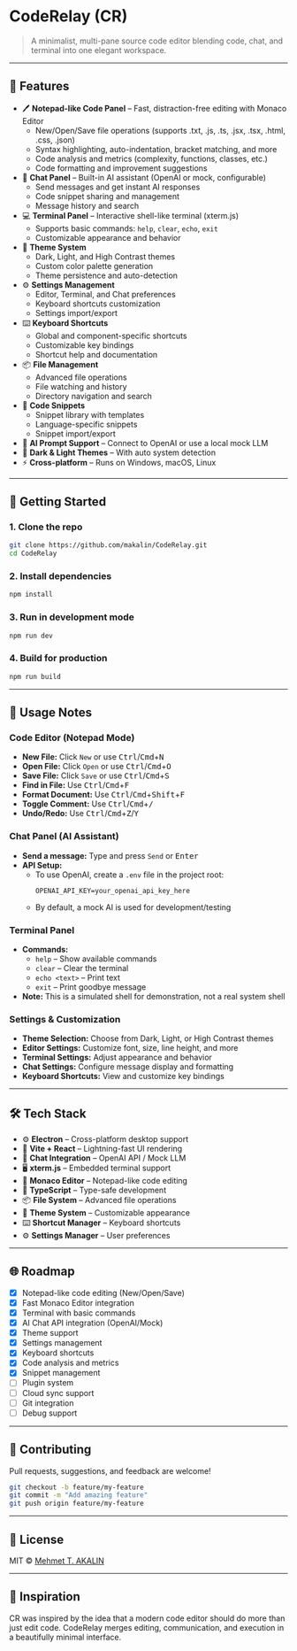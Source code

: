 # CodeRelay (CR)

> A minimalist, multi-pane source code editor blending code, chat, and terminal into one elegant workspace.

---

## 🎯 Features

- 🖊️ **Notepad-like Code Panel** – Fast, distraction-free editing with Monaco Editor
  - New/Open/Save file operations (supports .txt, .js, .ts, .jsx, .tsx, .html, .css, .json)
  - Syntax highlighting, auto-indentation, bracket matching, and more
  - Code analysis and metrics (complexity, functions, classes, etc.)
  - Code formatting and improvement suggestions
- 💬 **Chat Panel** – Built-in AI assistant (OpenAI or mock, configurable)
  - Send messages and get instant AI responses
  - Code snippet sharing and management
  - Message history and search
- 💻 **Terminal Panel** – Interactive shell-like terminal (xterm.js)
  - Supports basic commands: `help`, `clear`, `echo`, `exit`
  - Customizable appearance and behavior
- 🎨 **Theme System**
  - Dark, Light, and High Contrast themes
  - Custom color palette generation
  - Theme persistence and auto-detection
- ⚙️ **Settings Management**
  - Editor, Terminal, and Chat preferences
  - Keyboard shortcuts customization
  - Settings import/export
- ⌨️ **Keyboard Shortcuts**
  - Global and component-specific shortcuts
  - Customizable key bindings
  - Shortcut help and documentation
- 📦 **File Management**
  - Advanced file operations
  - File watching and history
  - Directory navigation and search
- 🧩 **Code Snippets**
  - Snippet library with templates
  - Language-specific snippets
  - Snippet import/export
- 🧠 **AI Prompt Support** – Connect to OpenAI or use a local mock LLM
- 🌙 **Dark & Light Themes** – With auto system detection
- ⚡ **Cross-platform** – Runs on Windows, macOS, Linux

---

## 🚀 Getting Started

### 1. Clone the repo

```bash
git clone https://github.com/makalin/CodeRelay.git
cd CodeRelay
```

### 2. Install dependencies

```bash
npm install
```

### 3. Run in development mode

```bash
npm run dev
```

### 4. Build for production

```bash
npm run build
```

---

## 📝 Usage Notes

### Code Editor (Notepad Mode)
- **New File:** Click `New` or use <kbd>Ctrl</kbd>/<kbd>Cmd</kbd>+<kbd>N</kbd>
- **Open File:** Click `Open` or use <kbd>Ctrl</kbd>/<kbd>Cmd</kbd>+<kbd>O</kbd>
- **Save File:** Click `Save` or use <kbd>Ctrl</kbd>/<kbd>Cmd</kbd>+<kbd>S</kbd>
- **Find in File:** Use <kbd>Ctrl</kbd>/<kbd>Cmd</kbd>+<kbd>F</kbd>
- **Format Document:** Use <kbd>Ctrl</kbd>/<kbd>Cmd</kbd>+<kbd>Shift</kbd>+<kbd>F</kbd>
- **Toggle Comment:** Use <kbd>Ctrl</kbd>/<kbd>Cmd</kbd>+<kbd>/</kbd>
- **Undo/Redo:** Use <kbd>Ctrl</kbd>/<kbd>Cmd</kbd>+<kbd>Z</kbd>/<kbd>Y</kbd>

### Chat Panel (AI Assistant)
- **Send a message:** Type and press `Send` or <kbd>Enter</kbd>
- **API Setup:**
  - To use OpenAI, create a `.env` file in the project root:
    ```
    OPENAI_API_KEY=your_openai_api_key_here
    ```
  - By default, a mock AI is used for development/testing

### Terminal Panel
- **Commands:**
  - `help` – Show available commands
  - `clear` – Clear the terminal
  - `echo <text>` – Print text
  - `exit` – Print goodbye message
- **Note:** This is a simulated shell for demonstration, not a real system shell

### Settings & Customization
- **Theme Selection:** Choose from Dark, Light, or High Contrast themes
- **Editor Settings:** Customize font, size, line height, and more
- **Terminal Settings:** Adjust appearance and behavior
- **Chat Settings:** Configure message display and formatting
- **Keyboard Shortcuts:** View and customize key bindings

---

## 🛠️ Tech Stack

* ⚙️ **Electron** – Cross-platform desktop support
* 🎨 **Vite + React** – Lightning-fast UI rendering
* 🧠 **Chat Integration** – OpenAI API / Mock LLM
* 🖥️ **xterm.js** – Embedded terminal support
* 💾 **Monaco Editor** – Notepad-like code editing
* 🎯 **TypeScript** – Type-safe development
* 📦 **File System** – Advanced file operations
* 🎨 **Theme System** – Customizable appearance
* ⌨️ **Shortcut Manager** – Keyboard shortcuts
* ⚙️ **Settings Manager** – User preferences

---

## 🌐 Roadmap

* [x] Notepad-like code editing (New/Open/Save)
* [x] Fast Monaco Editor integration
* [x] Terminal with basic commands
* [x] AI Chat API integration (OpenAI/Mock)
* [x] Theme support
* [x] Settings management
* [x] Keyboard shortcuts
* [x] Code analysis and metrics
* [x] Snippet management
* [ ] Plugin system
* [ ] Cloud sync support
* [ ] Git integration
* [ ] Debug support

---

## 🤝 Contributing

Pull requests, suggestions, and feedback are welcome!

```bash
git checkout -b feature/my-feature
git commit -m "Add amazing feature"
git push origin feature/my-feature
```

---

## 📄 License

MIT © [Mehmet T. AKALIN](https://github.com/makalin)

---

## 💬 Inspiration

CR was inspired by the idea that a modern code editor should do more than just edit code. CodeRelay merges editing, communication, and execution in a beautifully minimal interface.
